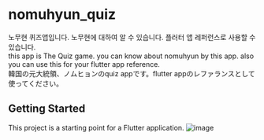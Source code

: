 # nomuhyun_quiz

노무현 퀴즈앱입니다. 노무현에 대하여 알 수 있습니다. 플러터 앱 레퍼런스로 사용할 수 있습니다.  
this app is The Quiz game. you can know about nomuhyun by this app. also you can use this for your flutter app reference.  
韓国の元大統領、ノムヒョンのquiz appです。flutter appのレファランスとして使ってください。
## Getting Started

This project is a starting point for a Flutter application.
![image](https://user-images.githubusercontent.com/29349335/116769569-192b5600-aa78-11eb-8aa5-e53db537ee26.png)

